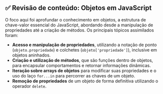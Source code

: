 ## ✅ Revisão de conteúdo: Objetos em JavaScript

O foco aqui foi aprofundar o conhecimento em objetos, a estrutura de chave-valor essencial do JavaScript, abordando desde a manipulação de propriedades até a criação de métodos. Os principais tópicos assimilados foram:

- **Acesso e manipulação de propriedades**, utilizando a notação de ponto (`objeto.propriedade`) e colchetes (`objeto['propriedade']`), inclusive em objetos aninhados.
- **Criação e utilização de métodos**, que são funções dentro de objetos, para encapsular comportamentos e retornar informações dinâmicas.
- **Iteração sobre arrays de objetos** para modificar suas propriedades e o uso do laço `for...in` para percorrer as chaves de um objeto.
- **Remoção de propriedades** de um objeto de forma definitiva utilizando o operador `delete`.
